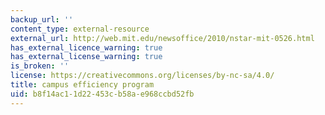 ```yaml
---
backup_url: ''
content_type: external-resource
external_url: http://web.mit.edu/newsoffice/2010/nstar-mit-0526.html
has_external_licence_warning: true
has_external_license_warning: true
is_broken: ''
license: https://creativecommons.org/licenses/by-nc-sa/4.0/
title: campus efficiency program
uid: b8f14ac1-1d22-453c-b58a-e968ccbd52fb
---
```


